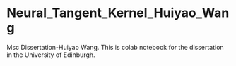 # Neural_Tangent_Kernel_Huiyao_Wang
Msc Dissertation-Huiyao Wang.
This is colab notebook for the dissertation in the University of Edinburgh. 
